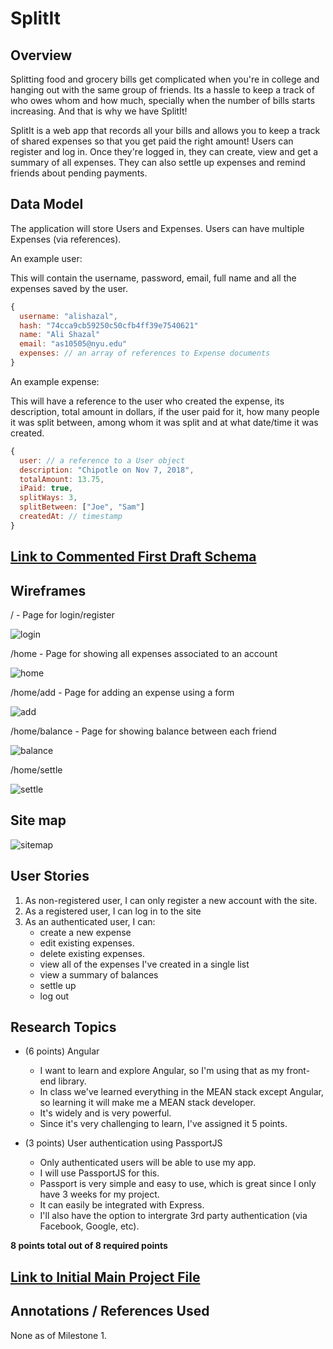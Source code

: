 # SplitIt

## Overview

Splitting food and grocery bills get complicated when you're in college and hanging out with the same group of friends. Its a hassle to keep a track of who owes whom and how much, specially when the number of bills starts increasing. And that is why we have SplitIt!

SplitIt is a web app that records all your bills and allows you to keep a track of shared expenses so that you get paid the right amount! Users can register and log in. Once they're logged in, they can create, view and get a summary of all expenses. They can also settle up expenses and remind friends about pending payments.

## Data Model
The application will store Users and Expenses. Users can have multiple Expenses (via references).

An example user:

This will contain the username, password, email, full name and all the expenses saved by the user.

```javascript
{
  username: "alishazal",
  hash: "74cca9cb59250c50cfb4ff39e7540621"
  name: "Ali Shazal"
  email: "as10505@nyu.edu"
  expenses: // an array of references to Expense documents
}
```

An example expense:

This will have a reference to the user who created the expense, its description, total amount in dollars, if the user paid for it, how many people it was split between, among whom it was split and at what date/time it was created.

```javascript
{
  user: // a reference to a User object
  description: "Chipotle on Nov 7, 2018",
  totalAmount: 13.75,
  iPaid: true,
  splitWays: 3,
  splitBetween: ["Joe", "Sam"]
  createdAt: // timestamp
}
```

## [Link to Commented First Draft Schema](src/db.js) 

## Wireframes

/ - Page for login/register

![login](documentation/login.jpeg)

/home - Page for showing all expenses associated to an account

![home](documentation/home.jpeg)

/home/add - Page for adding an expense using a form

![add](documentation/add.jpeg)

/home/balance - Page for showing balance between each friend

![balance](documentation/balance.jpeg)

/home/settle

![settle](documentation/settle.jpeg)


## Site map

![sitemap](documentation/sitemap.png)

## User Stories

1. As non-registered user, I can only register a new account with the site.
2. As a registered user, I can log in to the site
3. As an authenticated user, I can:
    * create a new expense
    * edit existing expenses.
    * delete existing expenses.
    * view all of the expenses I've created in a single list
    * view a summary of balances
    * settle up
    * log out

## Research Topics

* (6 points) Angular
    * I want to learn and explore Angular, so I'm using that as my front-end library.
    * In class we've learned everything in the MEAN stack except Angular, so learning it will make me a MEAN stack developer.
    * It's widely and is very powerful.
    * Since it's very challenging to learn, I've assigned it 5 points.

* (3 points) User authentication using PassportJS
    * Only authenticated users will be able to use my app.
    * I will use PassportJS for this.
    * Passport is very simple and easy to use, which is great since I only have 3 weeks for my project.
    * It can easily be integrated with Express. 
    * I'll also have the option to intergrate 3rd party authentication (via Facebook, Google, etc).

**8 points total out of 8 required points** 


## [Link to Initial Main Project File](src/app.js) 

## Annotations / References Used
None as of Milestone 1.
